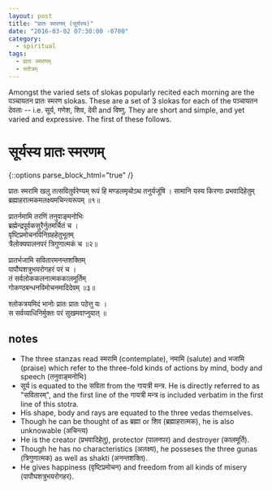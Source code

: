 ```yaml
---
layout: post
title: "प्रातः स्मरणम् (सूर्यस्य)"
date: "2016-03-02 07:30:00 -0700"
category:
  - spiritual
tags:
  - प्रातः स्मरणम्
  - स्तोत्रम्
---
```


Amongst the varied sets of slokas popularly recited each morning are the पञ्चायतन प्रातः स्मरण
slokas. These are a set of 3 slokas for each of the पञ्चायतन देवताः -- i.e. सूर्य, गणेश, शिव, देवी and विष्णु.
They are short and simple, and yet varied and expressive. The first of these follows.

# सूर्यस्य प्रातः स्मरणम्
{::options parse_block_html="true" /}
<div class="sanskrit">
प्रातः स्मरामि खलु तत्सवितुर्वरेण्यम्  
रूपं हि मण्डलमृचोऽथ तनुर्यजूंषि ।  
सामानि यस्य किरणाः प्रभवादिहेतुम्  
ब्रह्माहरात्मकमलक्ष्यमचिन्त्यरूपम् ॥१॥
<!--more-->

प्रातर्नमामि तरणिं तनुवाङ्मनोभिः  
ब्रह्मेन्द्रपूर्वकसुरैर्नुतमर्चितं च ।  
वृष्टिप्रमोचनविनिग्रहहेतुभूतम्  
त्रैलोक्यपालनपरं त्रिगुणात्मकं च ॥२॥

प्रातर्भजामि सवितारमनन्तशक्तिम्  
पापौघशत्रुभयरोगहरं परं च ।  
तं सर्वलोककलनात्मककालमूर्तिम्  
गोकण्ठबन्धनविमोचनमादिदेवम्  ॥३॥  

श्लोकत्रयमिदं भानोः प्रातः प्रातः पठेत्तु यः ।  
स सर्वव्याधिनिर्मुक्तः परं सुखमवाप्नुयात् ॥
</div>

## notes

* The three stanzas read स्मरामि (contemplate), नमामि (salute) and भजामि (praise)
which refer to the three-fold kinds of actions by mind, body and speech (तनुवाङ्मनोभिः)
* सूर्य is equated to the सविता from the गायत्री मन्त्र. He is directly referred to as "सवितारम्",
    and the first line of the गायत्री मन्त्र is included verbatim in the first line of this stotra.
* His shape, body and rays are equated to the three vedas themselves.
* Though he can be thought of as ब्रह्मा or शिव (ब्रह्माहरात्मक), he is also unknowable (अचिन्त्य)
* He is the creator (प्रभवादिहेतु), protector (पालनपर) and destroyer (कालमूर्ति).
* Though he has no characteristics (अलक्ष्य), he posseses the three gunas (त्रिगुणात्मक)
    as well as shakti (अनन्तशक्ति).
* He gives happiness (वृष्टिप्रमोचन) and freedom from all kinds of misery (पापौघशत्रुभयरोगहर).
